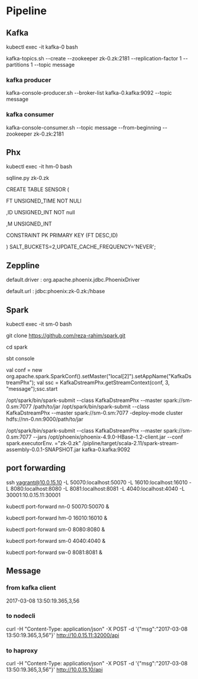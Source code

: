# Pipeline

## Kafka
kubectl  exec -it kafka-0 bash

kafka-topics.sh --create --zookeeper zk-0.zk:2181 --replication-factor 1 --partitions 1 --topic message

### kafka producer
kafka-console-producer.sh --broker-list kafka-0.kafka:9092 --topic message

### kafka consumer
kafka-console-consumer.sh --topic message --from-beginning --zookeeper zk-0.zk:2181


## Phx
kubectl exec -it hm-0 bash

sqlline.py zk-0.zk

CREATE TABLE SENSOR (

FT UNSIGNED_TIME NOT NULl

,ID UNSIGNED_INT NOT null

,M UNSIGNED_INT

CONSTRAINT PK PRIMARY KEY (FT DESC,ID)

) SALT_BUCKETS=2,UPDATE_CACHE_FREQUENCY='NEVER';

## Zeppline

default.driver : org.apache.phoenix.jdbc.PhoenixDriver

default.url : jdbc:phoenix:zk-0.zk:/hbase


## Spark

kubectl exec -it sm-0 bash

git clone https://github.com/reza-rahim/spark.git

cd spark 

sbt console 

val conf = new org.apache.spark.SparkConf().setMaster("local[2]").setAppName("KafkaDstreamPhx"); val ssc =  KafkaDstreamPhx.getStreamContext(conf, 3, "message");ssc.start

/opt/spark/bin/spark-submit --class KafkaDstreamPhx --master spark://sm-0.sm:7077 /path/to/jar
/opt/spark/bin/spark-submit --class KafkaDstreamPhx --master spark://sm-0.sm:7077 -deploy-mode cluster hdfs://nn-0.nn:9000/path/to/jar


/opt/spark/bin/spark-submit --class KafkaDstreamPhx --master spark://sm-0.sm:7077 --jars /opt/phoenix/phoenix-4.9.0-HBase-1.2-client.jar --conf spark.executorEnv.	="zk-0.zk"  /pipline/target/scala-2.11/spark-stream-assembly-0.0.1-SNAPSHOT.jar kafka-0.kafka:9092


## port forwarding

ssh vagrant@10.0.15.10 -L 50070:localhost:50070 -L 16010:localhost:16010 -L 8080:localhost:8080 -L 8081:localhost:8081  -L 4040:localhost:4040 -L 30001:10.0.15.11:30001

kubectl port-forward nn-0 50070:50070 &

kubectl  port-forward hm-0 16010:16010 &

kubectl  port-forward sm-0 8080:8080 &

kubectl port-forward sm-0 4040:4040 &

kubectl  port-forward sw-0 8081:8081 &

## Message
### from kafka client

2017-03-08 13:50:19.365,3,56

### to nodecli

curl -H "Content-Type: application/json" -X POST -d '{"msg":"2017-03-08 13:50:19.365,3,56"}'  http://10.0.15.11:32000/api

### to haproxy
curl -H "Content-Type: application/json" -X POST -d '{"msg":"2017-03-08 13:50:19.365,3,56"}'  http://10.0.15.10/api


